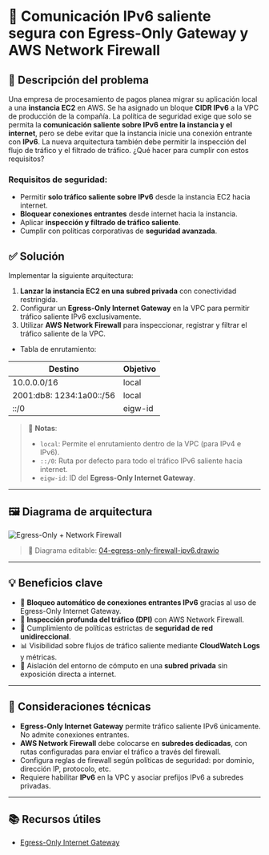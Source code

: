 # 🔐 Comunicación IPv6 saliente segura con Egress-Only Gateway y AWS Network Firewall

## 📝 Descripción del problema

Una empresa de procesamiento de pagos planea migrar su aplicación local a una **instancia EC2**  en AWS. Se ha asignado un bloque **CIDR IPv6** a la VPC de producción de la compañía. La política de seguridad exige que solo se permita la **comunicación saliente sobre IPv6 entre la instancia y el internet**, pero se debe evitar que la instancia inicie una conexión entrante con **IPv6**. La nueva arquitectura también debe permitir la inspección del flujo de tráfico y el filtrado de tráfico.
¿Qué hacer para cumplir con estos requisitos?

### Requisitos de seguridad:

- Permitir **solo tráfico saliente sobre IPv6** desde la instancia EC2 hacia internet.
- **Bloquear conexiones entrantes** desde internet hacia la instancia.
- Aplicar **inspección y filtrado de tráfico saliente**.
- Cumplir con políticas corporativas de **seguridad avanzada**.

## ✅ Solución

Implementar la siguiente arquitectura:

1. **Lanzar la instancia EC2 en una subred privada** con conectividad restringida.
2. Configurar un **Egress-Only Internet Gateway** en la VPC para permitir tráfico saliente IPv6 exclusivamente.
3. Utilizar **AWS Network Firewall** para inspeccionar, registrar y filtrar el tráfico saliente de la VPC.



- Tabla de enrutamiento:

| Destino             | Objetivo   |
|---------------------|------------|
| 10.0.0.0/16         | local      |
| 2001:db8: 1234:1a00::/56 | local  |
| ::/0                | eigw-id    |

> 🔎 **Notas**:
> - `local`: Permite el enrutamiento dentro de la VPC (para IPv4 e IPv6).
> - `::/0`: Ruta por defecto para todo el tráfico IPv6 saliente hacia internet.
> - `eigw-id`: ID del **Egress-Only Internet Gateway**.

---

## 🖼️ Diagrama de arquitectura

![Egress-Only + Network Firewall](./04-egress-only-firewall-ipv6.png)

> 🎯 Diagrama editable: [04-egress-only-firewall-ipv6.drawio](./04-egress-only-firewall-ipv6.drawio)

---

## 💡 Beneficios clave

- 🚫 **Bloqueo automático de conexiones entrantes IPv6** gracias al uso de Egress-Only Internet Gateway.
- 🔎 **Inspección profunda del tráfico (DPI)** con AWS Network Firewall.
- 🎯 Cumplimiento de políticas estrictas de **seguridad de red unidireccional**.
- 📊 Visibilidad sobre flujos de tráfico saliente mediante **CloudWatch Logs** y métricas.
- 🔐 Aislación del entorno de cómputo en una **subred privada** sin exposición directa a internet.

---

## 🔧 Consideraciones técnicas

- **Egress-Only Internet Gateway** permite tráfico saliente IPv6 únicamente. No admite conexiones entrantes.
- **AWS Network Firewall** debe colocarse en **subredes dedicadas**, con rutas configuradas para enviar el tráfico a través del firewall.
- Configura reglas de firewall según políticas de seguridad: por dominio, dirección IP, protocolo, etc.
- Requiere habilitar **IPv6** en la VPC y asociar prefijos IPv6 a subredes privadas.

---

## 📚 Recursos útiles

- [Egress-Only Internet Gateway](https://docs.aws.amazon.com/vpc/latest/userguide/egress-only-internet-gateway.html)